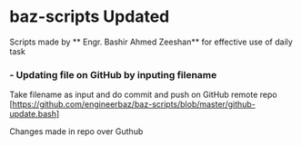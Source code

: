 # baz-scripts Updated
Scripts made by ** Engr. Bashir Ahmed Zeeshan** for effective use of daily task

### - Updating file on GitHub by inputing filename 
Take filename as input and do commit and push on GitHub remote repo
[https://github.com/engineerbaz/baz-scripts/blob/master/github-update.bash]

 
Changes made in repo over Guthub
